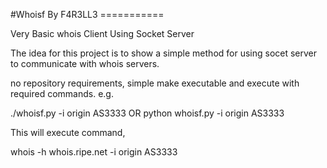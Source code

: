 #Whoisf By F4R3LL3 ===========


Very Basic whois Client Using Socket Server


The idea for this project is to show a simple method for using socet server to communicate with whois servers.

no repository requirements, simple make executable and execute with required commands. 
e.g.

./whoisf.py -i origin AS3333
OR
python whoisf.py -i origin AS3333


This will execute command, 

whois -h whois.ripe.net -i origin AS3333
